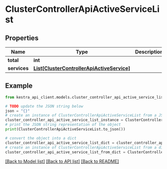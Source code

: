 # ClusterControllerApiActiveServiceList


## Properties

Name | Type | Description | Notes
------------ | ------------- | ------------- | -------------
**total** | **int** |  | [optional] 
**services** | [**List[ClusterControllerApiActiveService]**](ClusterControllerApiActiveService.md) |  | [optional] 

## Example

```python
from kestra_api_client.models.cluster_controller_api_active_service_list import ClusterControllerApiActiveServiceList

# TODO update the JSON string below
json = "{}"
# create an instance of ClusterControllerApiActiveServiceList from a JSON string
cluster_controller_api_active_service_list_instance = ClusterControllerApiActiveServiceList.from_json(json)
# print the JSON string representation of the object
print(ClusterControllerApiActiveServiceList.to_json())

# convert the object into a dict
cluster_controller_api_active_service_list_dict = cluster_controller_api_active_service_list_instance.to_dict()
# create an instance of ClusterControllerApiActiveServiceList from a dict
cluster_controller_api_active_service_list_from_dict = ClusterControllerApiActiveServiceList.from_dict(cluster_controller_api_active_service_list_dict)
```
[[Back to Model list]](../README.md#documentation-for-models) [[Back to API list]](../README.md#documentation-for-api-endpoints) [[Back to README]](../README.md)


